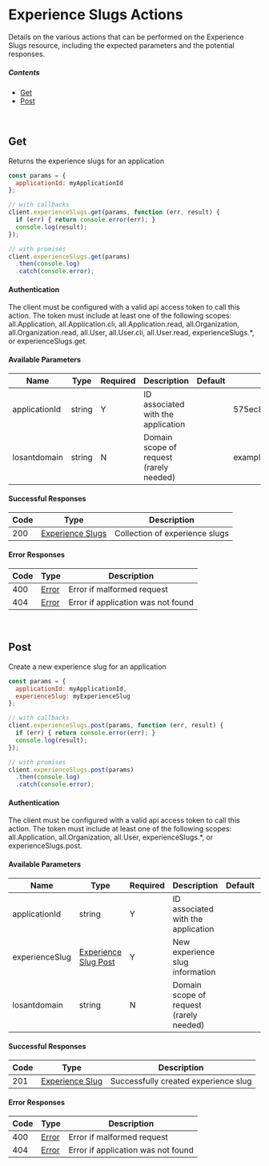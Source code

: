 # Experience Slugs Actions

Details on the various actions that can be performed on the
Experience Slugs resource, including the expected
parameters and the potential responses.

##### Contents

*   [Get](#get)
*   [Post](#post)

<br/>

## Get

Returns the experience slugs for an application

```javascript
const params = {
  applicationId: myApplicationId
};

// with callbacks
client.experienceSlugs.get(params, function (err, result) {
  if (err) { return console.error(err); }
  console.log(result);
});

// with promises
client.experienceSlugs.get(params)
  .then(console.log)
  .catch(console.error);
```

#### Authentication
The client must be configured with a valid api access token to call this
action. The token must include at least one of the following scopes:
all.Application, all.Application.cli, all.Application.read, all.Organization, all.Organization.read, all.User, all.User.cli, all.User.read, experienceSlugs.*, or experienceSlugs.get.

#### Available Parameters

| Name | Type | Required | Description | Default | Example |
| ---- | ---- | -------- | ----------- | ------- | ------- |
| applicationId | string | Y | ID associated with the application |  | 575ec8687ae143cd83dc4a97 |
| losantdomain | string | N | Domain scope of request (rarely needed) |  | example.com |

#### Successful Responses

| Code | Type | Description |
| ---- | ---- | ----------- |
| 200 | [Experience Slugs](../lib/schemas/experienceSlugs.json) | Collection of experience slugs |

#### Error Responses

| Code | Type | Description |
| ---- | ---- | ----------- |
| 400 | [Error](../lib/schemas/error.json) | Error if malformed request |
| 404 | [Error](../lib/schemas/error.json) | Error if application was not found |

<br/>

## Post

Create a new experience slug for an application

```javascript
const params = {
  applicationId: myApplicationId,
  experienceSlug: myExperienceSlug
};

// with callbacks
client.experienceSlugs.post(params, function (err, result) {
  if (err) { return console.error(err); }
  console.log(result);
});

// with promises
client.experienceSlugs.post(params)
  .then(console.log)
  .catch(console.error);
```

#### Authentication
The client must be configured with a valid api access token to call this
action. The token must include at least one of the following scopes:
all.Application, all.Organization, all.User, experienceSlugs.*, or experienceSlugs.post.

#### Available Parameters

| Name | Type | Required | Description | Default | Example |
| ---- | ---- | -------- | ----------- | ------- | ------- |
| applicationId | string | Y | ID associated with the application |  | 575ec8687ae143cd83dc4a97 |
| experienceSlug | [Experience Slug Post](../lib/schemas/experienceSlugPost.json) | Y | New experience slug information |  | [Experience Slug Post Example](_schemas.md#experience-slug-post-example) |
| losantdomain | string | N | Domain scope of request (rarely needed) |  | example.com |

#### Successful Responses

| Code | Type | Description |
| ---- | ---- | ----------- |
| 201 | [Experience Slug](../lib/schemas/experienceSlug.json) | Successfully created experience slug |

#### Error Responses

| Code | Type | Description |
| ---- | ---- | ----------- |
| 400 | [Error](../lib/schemas/error.json) | Error if malformed request |
| 404 | [Error](../lib/schemas/error.json) | Error if application was not found |
